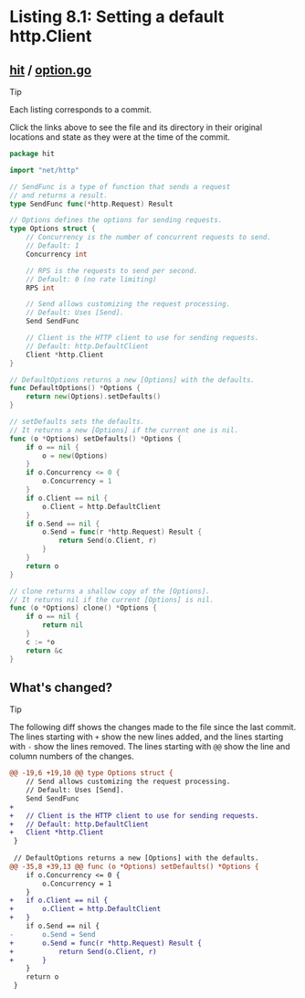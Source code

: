 # Listing 8.1: Setting a default http.Client

## [hit](https://github.com/inancgumus/gobyexample/blob/4b641e6b36ae586d679a614454f14989ea357382/hit) / [option.go](https://github.com/inancgumus/gobyexample/blob/4b641e6b36ae586d679a614454f14989ea357382/hit/option.go)

> [!TIP]
> Each listing corresponds to a commit.
>
> Click the links above to see the file and its directory in their original locations and state as they were at the time of the commit.

```go
package hit

import "net/http"

// SendFunc is a type of function that sends a request
// and returns a result.
type SendFunc func(*http.Request) Result

// Options defines the options for sending requests.
type Options struct {
	// Concurrency is the number of concurrent requests to send.
	// Default: 1
	Concurrency int

	// RPS is the requests to send per second.
	// Default: 0 (no rate limiting)
	RPS int

	// Send allows customizing the request processing.
	// Default: Uses [Send].
	Send SendFunc

	// Client is the HTTP client to use for sending requests.
	// Default: http.DefaultClient
	Client *http.Client
}

// DefaultOptions returns a new [Options] with the defaults.
func DefaultOptions() *Options {
	return new(Options).setDefaults()
}

// setDefaults sets the defaults.
// It returns a new [Options] if the current one is nil.
func (o *Options) setDefaults() *Options {
	if o == nil {
		o = new(Options)
	}
	if o.Concurrency <= 0 {
		o.Concurrency = 1
	}
	if o.Client == nil {
		o.Client = http.DefaultClient
	}
	if o.Send == nil {
		o.Send = func(r *http.Request) Result {
			return Send(o.Client, r)
		}
	}
	return o
}

// clone returns a shallow copy of the [Options].
// It returns nil if the current [Options] is nil.
func (o *Options) clone() *Options {
	if o == nil {
		return nil
	}
	c := *o
	return &c
}
```

## What's changed?

> [!TIP]
> The following diff shows the changes made to the file since the last commit.
> The lines starting with `+` show the new lines added, and the lines starting with `-` show the lines removed.
> The lines starting with `@@` show the line and column numbers of the changes.

```diff
@@ -19,6 +19,10 @@ type Options struct {
 	// Send allows customizing the request processing.
 	// Default: Uses [Send].
 	Send SendFunc
+
+	// Client is the HTTP client to use for sending requests.
+	// Default: http.DefaultClient
+	Client *http.Client
 }
 
 // DefaultOptions returns a new [Options] with the defaults.
@@ -35,8 +39,13 @@ func (o *Options) setDefaults() *Options {
 	if o.Concurrency <= 0 {
 		o.Concurrency = 1
 	}
+	if o.Client == nil {
+		o.Client = http.DefaultClient
+	}
 	if o.Send == nil {
-		o.Send = Send
+		o.Send = func(r *http.Request) Result {
+			return Send(o.Client, r)
+		}
 	}
 	return o
 }
```

